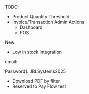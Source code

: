 TODO:
- Product Quantity Threshold
- Invoice/Transaction Admin Actions
  - Dashboard
  - POS


New:
- Low in stock integration


email:

Password1.
JBLSystems2025





- Download PDF by filter
- Reserved to Pay Flow
test
